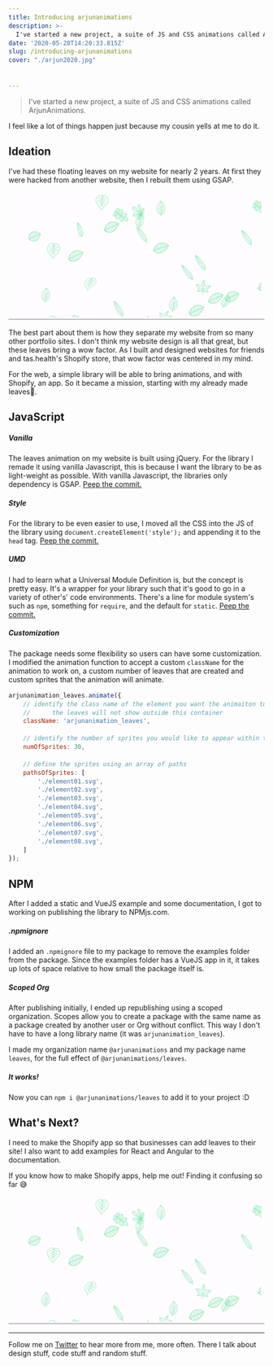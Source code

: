 ```yaml
---
title: Introducing arjunanimations
description: >-
  I've started a new project, a suite of JS and CSS animations called ArjunAnimations.
date: '2020-05-28T14:20:33.815Z'
slug: /introducing-arjunanimations
cover: "./arjun2020.jpg"


---
```


> I've started a new project, a suite of JS and CSS animations called ArjunAnimations. 



I feel like a lot of things happen just because my cousin yells at me to do it. 

## Ideation

I've had these floating leaves on my website for nearly 2 years. At first they were hacked from another website, then I rebuilt them using GSAP. 

![leavesgif](./leavesgif.gif)

The best part about them is how they separate my website from so many other portfolio sites. I don't think my website design is all that great, but these leaves bring a wow factor. As I built and designed websites for friends and tas.health's Shopify store, that wow factor was centered in my mind.

For the web, a simple library will be able to bring animations, and with Shopify, an app. So it became a mission, starting with my already made leaves🍃.

## JavaScript

##### Vanilla

The leaves animation on my website is built using jQuery. For the library I remade it using vanilla Javascript, this is because I want the library to be as light-weight as possible. With vanilla Javascript, the libraries only dependency is GSAP. [Peep the commit.](https://github.com/arjunkalburgi/arjunanimation_leaves/commit/5a7dfb9ca15a59d60ead48646bc3387329782930)

##### Style

For the library to be even easier to use, I moved all the CSS into the JS of the library using `document.createElement('style');` and appending it to the `head` tag. [Peep the commit.](https://github.com/arjunkalburgi/arjunanimation_leaves/commit/6526aad1e08eaf757cf30c4f6ae1222109068728)

##### UMD

I had to learn what a Universal Module Definition is, but the concept is pretty easy. It's a wrapper for your library such that it's good to go in a variety of other's' code environments. There's a line for module system's such as `npm`, something for `require`, and the default for `static`. [Peep the commit.](https://github.com/arjunkalburgi/arjunanimation_leaves/commit/ce9f6d32521e1a880de94d0114bb26a582d6fd77)

##### Customization 

The package needs some flexibility so users can have some customization. I modified the animation function to accept a custom `className` for the animation to work on, a custom number of leaves that are created and custom sprites that the animation will animate. 

```javascript
arjunanimation_leaves.animate({
    // identify the class name of the element you want the animaiton to appear within
    //      the leaves will not show outside this container
    className: 'arjunanimation_leaves', 

    // identify the number of sprites you would like to appear within the container
    numOfSprites: 30,

    // define the sprites using an array of paths
    pathsOfSprites: [
        './element01.svg',
        './element02.svg',
        './element03.svg',
        './element04.svg',
        './element05.svg',
        './element06.svg',
        './element07.svg',
        './element08.svg',
    ]
});
```

## NPM

After I added a static and VueJS example and some documentation, I got to working on publishing the library to NPMjs.com. 

##### .npmignore

I added an `.npmignore` file to my package to remove the examples folder from the package. Since the examples folder has a VueJS app in it, it takes up lots of space relative to how small the package itself is.

##### Scoped Org

After publishing initially, I ended up republishing using a scoped organization. Scopes allow you to create a package with the same name as a package created by another user or Org without conflict. This way I don't have to have a long library name (it was `arjunanimation_leaves`). 

I made my organization name `@arjunanimations` and my package name `leaves`, for the full effect of `@arjunanimations/leaves`.

##### It works!

Now you can `npm i @arjunanimations/leaves` to add it to your project :D 

## What's Next?

I need to make the Shopify app so that businesses can add leaves to their site! I also want to add examples for React and Angular to the documentation. 

If you know how to make Shopify apps, help me out! Finding it confusing so far 😅

![leavesgif](./leavesgif.gif)



------



Follow me on [Twitter](twitter.com/arjunkalbugi) to hear more from me, more often. There I talk about design stuff, code stuff and random stuff. 